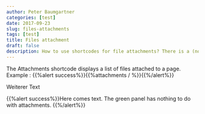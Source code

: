 ```yaml
---
author: Peter Baumgartner
categories: [test]
date: 2017-09-23
slug: files-attachments
tags: [test]
title: Files attachment
draft: false
description: How to use shortcodes for file attachments? There is a (not yed completely solved) problem with URLs.
---
```



The Attachments shortcode displays a list of files attached to a page.
Example :
{{%alert success%}}{{%attachments / %}}{{%/alert%}}

Weiterer Text

{{%alert success%}}Here comes text. The green panel has nothing to do with attachments. {{%/alert%}}

